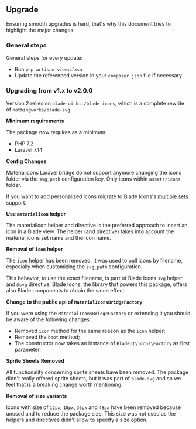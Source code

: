 
## Upgrade

Ensuring smooth upgrades is hard, that's why this document tries to highlight the major changes.

### General steps

General steps for every update:

- Run `php artisan view:clear`
- Update the referenced version in your `composer.json` file if necessary


### Upgrading from v1.x to v2.0.0

Version 2 relies on `blade-ui-kit/blade-icons`, which is a complete rewrite 
of `nothingworks/blade-svg`.

**Minimum requirements**

The package now requires as a minimum:

- PHP 7.2
- Laravel 7.14

**Config Changes**

Materialicons Laravel bridge do not support anymore changing the icons folder via the 
`svg_path` configuration key. Only icons within `assets/icons` folder.

If you want to add personalized icons migrate to Blade Icons's 
[multiple sets](https://github.com/blade-ui-kit/blade-icons#defining-sets) support.

**Use `materialicon` helper**

The materialicon helper and directive is the preferred approach to insert an
icon in a Blade view. The helper (and directive) takes into account the material icons set 
name and the icon name.

**Removal of `icon` helper**

The `icon` helper has been removed. It was used to pull icons by filename, especially 
when customizing the `svg_path` configuration.

This behavior, to use the exact filename, is part of Blade Icons `svg` helper 
and `@svg` directive. Blade Icons, the library that powers this package, offers also 
Blade components to obtain the same effect.

**Change to the public api of `MaterialIconsBridgeFactory`**

If you were using the `MaterialIconsBridgeFactory` or extending it you should be aware of the 
following changes:

- Removed `icon` method for the same reason as the `icon` helper;
- Removed the `boot` method;
- The constructor now takes an instance of `BladeUI\Icons\Factory` as first parameter.


**Sprite Sheets Removed**

All functionality concerning sprite sheets have been removed. The package didn't really offered sprite sheets, but it was part of `blade-svg` and so we feel that is a breaking change worth mentioning.

**Removal of size variants**

Icons with size of `12px`, `18px`, `36px` and `48px` have been removed because unused and to reduce the package size.
This size was not used as the helpers and directives didn't allow to specify a size option.
